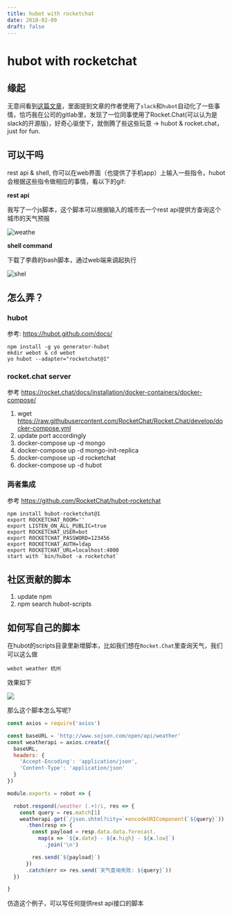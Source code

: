 ```yaml
---
title: hubot with rocketchat
date: 2018-02-09
draft: false
---
```


# hubot with rocketchat


## 缘起

无意间看到[这篇文章](https://medium.com/@wanquribao/%E6%B9%BE%E5%8C%BA%E6%97%A5%E6%8A%A5%E6%98%AF%E5%A6%82%E4%BD%95%E8%BF%90%E4%BD%9C%E7%9A%84-5f2482e21be2)，里面提到文章的作者使用了`slack`和`hubot`自动化了一些事情，恰巧我在公司的gitlab里，发现了一位同事使用了Rocket.Chat(可以认为是slack的开源版)，好奇心驱使下，就倒腾了些这些玩意 -> hubot & rocket.chat，just for fun.

## 可以干吗

rest api & shell, 你可以在web界面（也提供了手机app）上输入一些指令，hubot会根据这些指令做相应的事情，看以下的gif:

__rest api__

我写了一个js脚本，这个脚本可以根据输入的城市去一个rest api提供方查询这个城市的天气预报

![weathe](https://i.loli.net/2018/02/09/5a7d98279f248.gif)

__shell command__

下载了李鼎的bash脚本，通过web端来调起执行

![shel](https://i.loli.net/2018/02/09/5a7d982c6a12c.gif)


## 怎么弄？

### hubot

参考: https://hubot.github.com/docs/

```
npm install -g yo generator-hubot
mkdir webot & cd webot
yo hubot --adapter="rocketchat@1"
```

### rocket.chat server


参考 https://rocket.chat/docs/installation/docker-containers/docker-compose/

1. wget https://raw.githubusercontent.com/RocketChat/Rocket.Chat/develop/docker-compose.yml
2. update port accordingly
3. docker-compose up -d mongo
4. docker-compose up -d mongo-init-replica
5. docker-compose up -d rocketchat
6. docker-compose up -d hubot


### 两者集成

参考 https://github.com/RocketChat/hubot-rocketchat

```
npm install hubot-rocketchat@1
export ROCKETCHAT_ROOM=''
export LISTEN_ON_ALL_PUBLIC=true
export ROCKETCHAT_USER=bot
export ROCKETCHAT_PASSWORD=123456
export ROCKETCHAT_AUTH=ldap
export ROCKETCHAT_URL=localhost:4000
start with `bin/hubot -a rocketchat`
```


## 社区贡献的脚本

1. update npm
2. npm search hubot-scripts <whatever you want>



## 如何写自己的脚本


在hubot的scripts目录里新增脚本，比如我们想在`Rocket.Chat`里查询天气，我们可以这么做

`webot weather 杭州`

效果如下

![](https://i.loli.net/2018/02/09/5a7d97ff031b1.jpg)

那么这个脚本怎么写呢?

```js
const axios = require('axios')

const baseURL = 'http://www.sojson.com/open/api/weather'
const weatherapi = axios.create({
  baseURL,
  headers: {
    'Accept-Encoding': 'application/json',
    'Content-Type': 'application/json'
  }
})

module.exports = robot => {

  robot.respond(/weather (.+)/i, res => {
    const query = res.match[1]
    weatherapi.get(`/json.shtml?city=`+encodeURIComponent(`${query}`))
      .then(resp => {
        const payload = resp.data.data.forecast.
          map(x => `${x.date} - ${x.high} - ${x.low}`)
            .join('\n')

        res.send(`${payload}`)
      })
      .catch(err => res.send(`天气查询失败: ${query}`))
  })

}
```

仿造这个例子，可以写任何提供rest api接口的脚本




